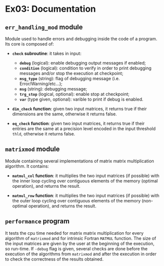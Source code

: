 # Ex03: Documentation

## `err_handling_mod` module
Module used to handle errors and debugging inside the code of a program. Its core is composed of:
* **`check` subroutine**: it takes in input:
    * **`debug`** (logical): enable debugging output messages if enabled;
    * **`condition`** (logical): condition to verify in order to print debugging messages and/or stop the execution at checkpoint;
    * **`msg_type`** (string): flag of debugging message (i.e. Error/Warning/etc...);
    * **`msg`** (string): debugging message;
    * **`trg_stop`** (logical, optional): enable stop at checkpoint;
    * **`var`** (type given, optional): varible to print if debug is enabled.

* **`dim_check` function**: given two input matrices, it returns true if their dimensions are the same, otherwise it returns false.

* **`eq_check` function**: given two input matrices, it returns true if their entries are the same at a precision level encoded in the input threshold `thld`, otherwise it returns false.



## `matrixmod` module
Module containing several implementations of matrix matrix multiplication algorithm. It contains:
* **`matmul_col` function**: it multiplies the two input matrices (if possible) with the inner loop cycling over contiguous elements of the memory (optimal operation), and returns the result.

* **`matmul_row` function**: it multiplies the two input matrices (if possible) with the outer loop cycling over contiguous elements of the memory (non-optimal operation), and returns the result.



## `performance` program
It tests the cpu time needed for matrix matrix multiplication for every algorithm of `matrixmod` and for intrinsic Fortran `MATMUL` function. The size of the input matrices are given by the user at the beginning of the execution, so run-time. If `-debug` flag is given, several checks are done before the execution of the algorithms from `matrixmod` and after the execution in order to check the correctness of the results obtained.
